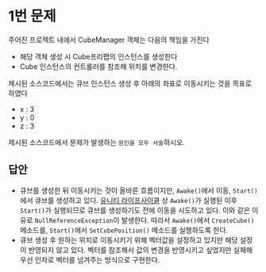 # 1번 문제

주어진 프로젝트 내에서 CubeManager 객체는 다음의 책임을 가진다
- 해당 객체 생성 시 Cube프리팹의 인스턴스를 생성한다
- Cube 인스턴스의 컨트롤러를 참조해 위치를 변경한다.

제시된 소스코드에서는 큐브 인스턴스 생성 후 아래의 좌표로 이동시키는 것을 목표로 하였다
- x : 3
- y : 0
- z : 3

제시된 소스코드에서 문제가 발생하는 `원인을 모두 서술`하시오.

## 답안
- 큐브를 생성한 뒤 이동시키는 것이 올바른 흐름이지만, `Awake()`에서 이동, `Start()`에서 큐브를 생성하고 있다. [유니티 라이프사이클](https://docs.unity3d.com/kr/2021.3/Manual/ExecutionOrder.html) 상 `Awake()`가 실행된 이후 `Start()`가 실행되므로 큐브를 생성하기도 전에 이동을 시도하고 있다. 이와 같은 이유로 `NullReferenceException`이 발생한다. 따라서 `Awake()`에서 `CreateCube()`메소드를, `Start()`에서 `SetCubePosition()` 메소드를 실행하도록 한다.
- 큐브 생성 후 원하는 위치로 이동시키기 위해 벡터값을 설정하고 있지만 해당 설정이 반영되지 않고 있다. 벡터를 참조해서 값의 변경을 반영시키고 싶었지만 실패해 우선 인자로 벡터를 넘겨주는 방식으로 구현한다.